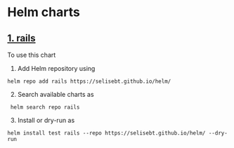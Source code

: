 # Helm charts

## [1. rails](https://selisebt.github.io/helm/charts/rails/)

To use this chart

1. Add Helm repository using

```shell
helm repo add rails https://selisebt.github.io/helm/
```

2. Search available charts as

```shell
 helm search repo rails
```

3. Install or dry-run as

```shell
helm install test rails --repo https://selisebt.github.io/helm/ --dry-run
```
